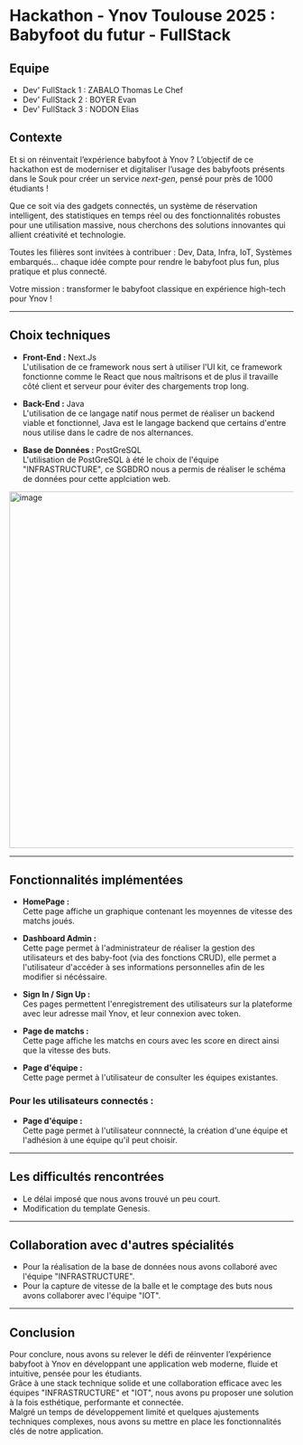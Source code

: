 # Hackathon - Ynov Toulouse 2025 : Babyfoot du futur - FullStack

## Equipe

- Dev' FullStack 1 : ZABALO Thomas Le Chef
- Dev' FullStack 2 : BOYER Evan
- Dev' FullStack 3 : NODON Elias

## Contexte

Et si on réinventait l’expérience babyfoot à Ynov ? L’objectif de ce hackathon est de moderniser et digitaliser l’usage des babyfoots présents dans le Souk pour créer un service _next-gen_, pensé pour près de 1000 étudiants !

Que ce soit via des gadgets connectés, un système de réservation intelligent, des statistiques en temps réel ou des fonctionnalités robustes pour une utilisation massive, nous cherchons des solutions innovantes qui allient créativité et technologie.

Toutes les filières sont invitées à contribuer : Dev, Data, Infra, IoT, Systèmes embarqués… chaque idée compte pour rendre le babyfoot plus fun, plus pratique et plus connecté.

Votre mission : transformer le babyfoot classique en expérience high-tech pour Ynov !

---

## Choix techniques

- **Front-End :** Next.Js  
L'utilisation de ce framework nous sert à utiliser l'UI kit, ce framework fonctionne comme le React que nous maîtrisons et de plus il travaille côté client et serveur pour éviter des chargements trop long.

- **Back-End :** Java  
L'utilisation de ce langage natif nous permet de réaliser un backend viable et fonctionnel, Java est le langage backend que certains d'entre nous utilise dans le cadre de nos alternances.

- **Base de Données :** PostGreSQL  
L'utilisation de PostGreSQL à été le choix de l'équipe "INFRASTRUCTURE", ce SGBDRO nous a permis de réaliser le schéma de données pour cette applciation web.

<img width="1149" height="631" alt="image" src="https://github.com/user-attachments/assets/61f011f6-09b1-4f27-8bb0-d19aa2e4f834" />

---

## Fonctionnalités implémentées

- **HomePage :**  
    Cette page affiche un graphique contenant les moyennes de vitesse des matchs joués.
  
- **Dashboard Admin :**  
    Cette page permet à l'administrateur de réaliser la gestion des utilisateurs et des baby-foot (via des fonctions CRUD), elle permet a l'utilisateur d'accéder à ses informations personnelles afin de les modifier si nécéssaire.

- **Sign In / Sign Up :**  
    Ces pages permettent l'enregistrement des utilisateurs sur la plateforme avec leur adresse mail Ynov, et leur connexion avec token.

- **Page de matchs :**  
    Cette page affiche les matchs en cours avec les score en direct ainsi que la vitesse des buts.

- **Page d'équipe :**  
    Cette page permet à l'utilisateur de consulter les équipes existantes.
  
### Pour les utilisateurs connectés :

- **Page d'équipe :**  
    Cette page permet à l'utilisateur connnecté, la création d'une équipe et l'adhésion à une équipe qu'il peut choisir.

---

## Les difficultés rencontrées

- Le délai imposé que nous avons trouvé un peu court.  
- Modification du template Genesis.

---

## Collaboration avec d'autres spécialités

- Pour la réalisation de la base de données nous avons collaboré avec l'équipe "INFRASTRUCTURE".  
- Pour la capture de vitesse de la balle et le comptage des buts nous avons collaborer avec l'équipe "IOT".

---

## Conclusion

Pour conclure, nous avons su relever le défi de réinventer l’expérience babyfoot à Ynov en développant une application web moderne, fluide et intuitive, pensée pour les étudiants.  
Grâce à une stack technique solide et une collaboration efficace avec les équipes "INFRASTRUCTURE" et "IOT", nous avons pu proposer une solution à la fois esthétique, performante et connectée.  
Malgré un temps de développement limité et quelques ajustements techniques complexes, nous avons su mettre en place les fonctionnalités clés de notre application.
